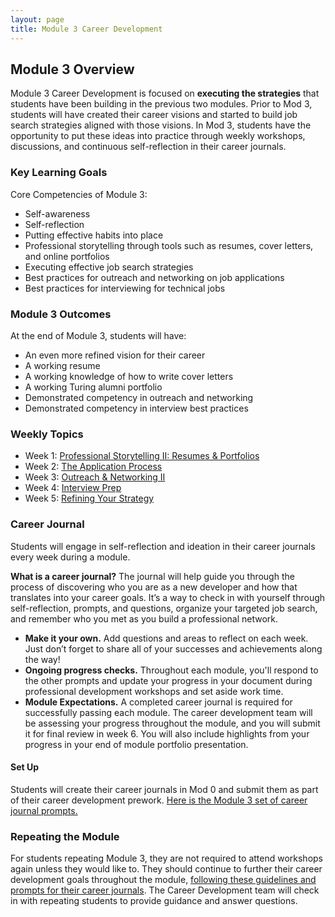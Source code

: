 ```yaml
---
layout: page
title: Module 3 Career Development
---
```


## Module 3 Overview
Module 3 Career Development is focused on **executing the strategies** that students have been building in the previous two modules. Prior to Mod 3, students will have created their career visions and started to build job search strategies aligned with those visions. In Mod 3, students have the opportunity to put these ideas into practice through weekly workshops, discussions, and continuous self-reflection in their career journals.  

### Key Learning Goals
Core Competencies of Module 3:
* Self-awareness
* Self-reflection
* Putting effective habits into place
* Professional storytelling through tools such as resumes, cover letters, and online portfolios
* Executing effective job search strategies
* Best practices for outreach and networking on job applications
* Best practices for interviewing for technical jobs

### Module 3 Outcomes
At the end of Module 3, students will have:

* An even more refined vision for their career
* A working resume
* A working knowledge of how to write cover letters
* A working Turing alumni portfolio
* Demonstrated competency in outreach and networking
* Demonstrated competency in interview best practices

### Weekly Topics

* Week 1: [Professional Storytelling II: Resumes & Portfolios](https://github.com/turingschool/career-development-curriculum-site/blob/master/module_three/week_1_resumes_and_portfolios.md) 
* Week 2: [The Application Process](https://github.com/turingschool/career-development-curriculum-site/blob/master/module_three/week_2_application_process.md)
* Week 3: [Outreach & Networking II](https://github.com/turingschool/career-development-curriculum-site/blob/master/module_three/week_3_outreach_networking_ii.md)
* Week 4: [Interview Prep](https://github.com/turingschool/career-development-curriculum-site/blob/master/module_three/week_4_interview_prep.md)
* Week 5: [Refining Your Strategy](https://github.com/turingschool/career-development-curriculum-site/blob/master/module_three/week_5_refining_your_strategy.md)

### Career Journal
Students will engage in self-reflection and ideation in their career journals every week during a module. 

**What is a career journal?** The journal will help guide you through the process of discovering who you are as a new developer and how that translates into your career goals.  It’s a way to check in with yourself through self-reflection, prompts, and questions, organize your targeted job search, and remember who you met as you build a professional network.   
* **Make it your own.** Add questions and areas to reflect on each week. Just don’t forget to share all of your successes and achievements along the way! 
* **Ongoing progress checks.** Throughout each module, you'll respond to the other prompts and update your progress in your document during professional development workshops and set aside work time. 
* **Module Expectations.** A completed career journal is required for successfully passing each module. The career development team will be assessing your progress throughout the module, and you will submit it for final review in week 6. You will also include highlights from your progress in your end of module portfolio presentation. 

#### Set Up
Students will create their career journals in Mod 0 and submit them as part of their career development prework. [Here is the Module 3 set of career journal prompts.](https://github.com/turingschool/career-development-curriculum-site/blob/master/module_three/mod3_career_journal_prompts.md)

### Repeating the Module
For students repeating Module 3, they are not required to attend workshops again unless they would like to. They should continue to further their career development goals throughout the module, [following these guidelines and prompts for their career journals](https://github.com/turingschool/career-development-curriculum-site/blob/master/module_three/m3_repeat_plan.md). The Career Development team will check in with repeating students to provide guidance and answer questions. 

